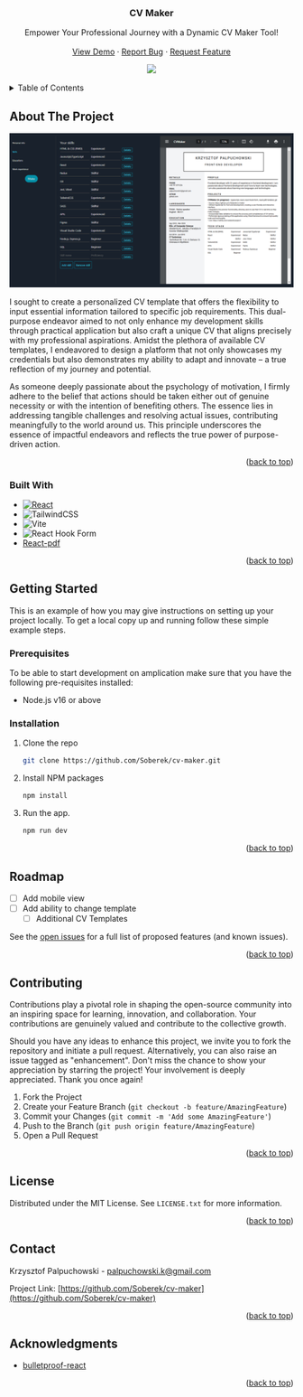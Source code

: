 <a name="readme-top"></a>

<br />
<div align="center">
<!--   <a href="https://github.com/othneildrew/Best-README-Template">
    <img src="images/logo.png" alt="Logo" width="80" height="80">
  </a> -->

  <h3 align="center">CV Maker</h3>

  <p align="center">
    Empower Your Professional Journey with a Dynamic CV Maker Tool!
    <br />
<!--     <a href="https://github.com/othneildrew/Best-README-Template"><strong>Explore the docs »</strong></a>
    <br /> -->
    <br />
    <a href="https://cvmakerproject.netlify.app/">View Demo</a>
    ·
    <a href="https://github.com/Soberek/cv-maker/issues">Report Bug</a>
    ·
    <a href="https://github.com/Soberek/cv-maker/issues">Request Feature</a>
  </p>
</div>

<p align="center">
<a href="https://github.com/prettier/prettier">
      <img src="https://img.shields.io/badge/styled_with-prettier-ff69b4.svg" />
    </a>
</p>
 



<!-- TABLE OF CONTENTS -->
<details>
  <summary>Table of Contents</summary>
  <ol>
    <li>
      <a href="#about-the-project">About The Project</a>
      <ul>
        <li><a href="#built-with">Built With</a></li>
      </ul>
    </li>
    <li>
      <a href="#getting-started">Getting Started</a>
      <ul>
        <li><a href="#prerequisites">Prerequisites</a></li>
        <li><a href="#installation">Installation</a></li>
      </ul>
    </li>
<!--     <li><a href="#usage">Usage</a></li> -->
    <li><a href="#roadmap">Roadmap</a></li>
    <li><a href="#contributing">Contributing</a></li>
    <li><a href="#license">License</a></li>
    <li><a href="#contact">Contact</a></li>
    <li><a href="#acknowledgments">Acknowledgments</a></li>
  </ol>
</details>



<!-- ABOUT THE PROJECT -->
## About The Project

[![Product Name Screen Shot][product-screenshot]](https://cvmakerproject.netlify.app/)

I sought to create a personalized CV template that offers the flexibility to input essential information tailored to specific job requirements. This dual-purpose endeavor aimed to not only enhance my development skills through practical application but also craft a unique CV that aligns precisely with my professional aspirations. Amidst the plethora of available CV templates, I endeavored to design a platform that not only showcases my credentials but also demonstrates my ability to adapt and innovate – a true reflection of my journey and potential.

As someone deeply passionate about the psychology of motivation, I firmly adhere to the belief that actions should be taken either out of genuine necessity or with the intention of benefiting others. The essence lies in addressing tangible challenges and resolving actual issues, contributing meaningfully to the world around us. This principle underscores the essence of impactful endeavors and reflects the true power of purpose-driven action.

<p align="right">(<a href="#readme-top">back to top</a>)</p>

### Built With

* [![React][React.js]][React-url]
* ![TailwindCSS](https://img.shields.io/badge/tailwindcss-%2338B2AC.svg?style=for-the-badge&logo=tailwind-css&logoColor=white)
* ![Vite](https://img.shields.io/badge/vite-%23646CFF.svg?style=for-the-badge&logo=vite&logoColor=white)
* ![React Hook Form](https://img.shields.io/badge/React%20Hook%20Form-%23EC5990.svg?style=for-the-badge&logo=reacthookform&logoColor=white)
* [React-pdf](https://react-pdf.org/)

<p align="right">(<a href="#readme-top">back to top</a>)</p>



<!-- GETTING STARTED -->
## Getting Started

This is an example of how you may give instructions on setting up your project locally.
To get a local copy up and running follow these simple example steps.

### Prerequisites

To be able to start development on amplication make sure that you have the following pre-requisites installed:
<ul>
  <li>Node.js v16 or above</li>
</ul>


### Installation

1. Clone the repo
   ```sh
   git clone https://github.com/Soberek/cv-maker.git
   ```
2. Install NPM packages
   ```sh
   npm install
   ```
3. Run the app.
   ```sh
   npm run dev
   ```
  

<p align="right">(<a href="#readme-top">back to top</a>)</p>


<!-- ROADMAP -->
## Roadmap

- [ ] Add mobile view
- [ ] Add ability to change template
    - [ ] Additional CV Templates

See the [open issues](https://github.com/Soberek/cv-maker/issues) for a full list of proposed features (and known issues).

<p align="right">(<a href="#readme-top">back to top</a>)</p>



<!-- CONTRIBUTING -->
## Contributing

Contributions play a pivotal role in shaping the open-source community into an inspiring space for learning, innovation, and collaboration. Your contributions are genuinely valued and contribute to the collective growth.

Should you have any ideas to enhance this project, we invite you to fork the repository and initiate a pull request. Alternatively, you can also raise an issue tagged as "enhancement". Don't miss the chance to show your appreciation by starring the project! Your involvement is deeply appreciated. Thank you once again!

1. Fork the Project
2. Create your Feature Branch (`git checkout -b feature/AmazingFeature`)
3. Commit your Changes (`git commit -m 'Add some AmazingFeature'`)
4. Push to the Branch (`git push origin feature/AmazingFeature`)
5. Open a Pull Request

<p align="right">(<a href="#readme-top">back to top</a>)</p>



<!-- LICENSE -->
## License

Distributed under the MIT License. See `LICENSE.txt` for more information.

<p align="right">(<a href="#readme-top">back to top</a>)</p>



<!-- CONTACT -->
## Contact

Krzysztof Palpuchowski - palpuchowski.k@gmail.com

Project Link: [https://github.com/Soberek/cv-maker](https://github.com/Soberek/cv-maker)

<p align="right">(<a href="#readme-top">back to top</a>)</p>

<!-- ACKNOWLEDGMENTS -->
## Acknowledgments

* [bulletproof-react](https://github.com/alan2207/bulletproof-react)

<p align="right">(<a href="#readme-top">back to top</a>)</p>



<!-- MARKDOWN LINKS & IMAGES -->
<!-- https://www.markdownguide.org/basic-syntax/#reference-style-links -->
[issues-shield]: https://img.shields.io/github/issues/othneildrew/Best-README-Template.svg?style=for-the-badge
[issues-url]: https://github.com/othneildrew/Best-README-Template/issues
[license-shield]: https://img.shields.io/github/license/othneildrew/Best-README-Template.svg?style=for-the-badge
[license-url]: https://github.com/othneildrew/Best-README-Template/blob/master/LICENSE.txt
[product-screenshot]: public/images/cv_maker_logo.png
[React.js]: https://img.shields.io/badge/React-20232A?style=for-the-badge&logo=react&logoColor=61DAFB
[React-url]: https://reactjs.org/
